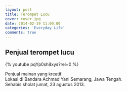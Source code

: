 ```yaml
---
layout: post
title: Terompet Lucu
cover: cover.jpg
date: 2014-02-19 11:00:00
categories: 'Everyday Life'
comments: true
---
```


## Penjual terompet lucu

{% youtube pqYp0sh8xys?rel=0 %}

Penjual mainan yang kreatif.  
Lokasi di Bandara Achmad Yani Semarang, Jawa Tengah.  
Sehabis sholat jumat, 23 agustus 2013.  